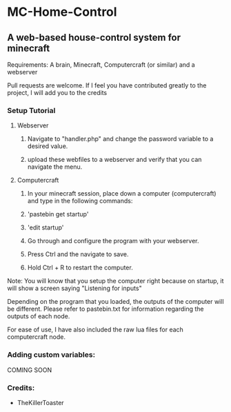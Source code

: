 # MC-Home-Control
## A web-based house-control system for minecraft

Requirements: A brain, Minecraft, Computercraft (or similar) and a webserver

Pull requests are welcome. If I feel you have contributed greatly to the project, I will add you to the credits

### Setup Tutorial

1. Webserver

	1. Navigate to "handler.php" and change the password variable to a desired value.

	2. upload these webfiles to a webserver and verify that you can navigate the menu.

2. Computercraft	

	1. In your minecraft session, place down a computer (computercraft) and type in the following commands:

	2. 'pastebin get <pastebin code> startup'

	3. 'edit startup'

	4. Go through and configure the program with your webserver.

	5. Press Ctrl and the navigate to save.

	6. Hold Ctrl + R to restart the computer.

Note: You will know that you setup the computer right because on startup, it will show a screen saying "Listening for inputs"

Depending on the program that you loaded, the outputs of the computer will be different. Please refer to pastebin.txt for information regarding the outputs of each node.

For ease of use, I have also included the raw lua files for each computercraft node.

### Adding custom variables:

COMING SOON

### Credits:

- TheKillerToaster